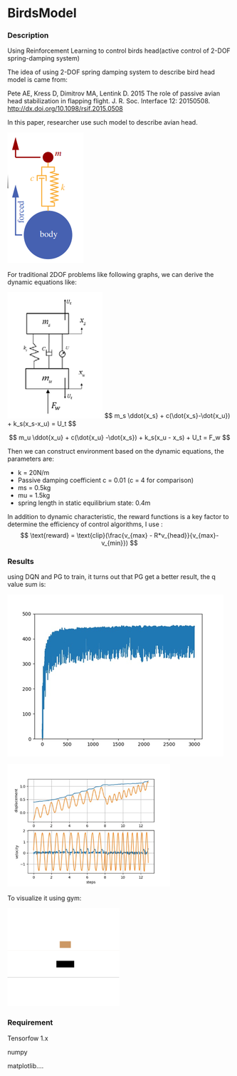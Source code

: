 # BirdsModel
### Description

Using Reinforcement Learning to control birds head(active control of 2-DOF spring-damping system)

The idea of using 2-DOF spring damping system to describe bird head model is came from:

Pete AE, Kress D, Dimitrov MA, Lentink D. 2015 The role of passive avian head stabilization in flapping flight. J. R. Soc.
Interface 12: 20150508. http://dx.doi.org/10.1098/rsif.2015.0508  

In this paper, researcher use such model to describe avian head.

![image-20210623163127390](img/paper_model.png)

For traditional 2DOF problems like following graphs, we can derive the dynamic equations like:

<img src="img/abstract_model.png" style="zoom: 67%;" />
$$
m_s \ddot{x_s} + c(\dot{x_s}-\dot{x_u}) + k_s(x_s-x_u) = U_t
$$

$$
m_u \ddot{x_u} + c(\dot{x_u} -\dot{x_s}) + k_s(x_u - x_s) + U_t = F_w
$$

Then we can construct environment based on the dynamic equations, the parameters are:

- k = 20N/m
- Passive damping coefficient c = 0.01 (c = 4 for comparison)
- ms = 0.5kg
- mu = 1.5kg
- spring length in static equilibrium state: 0.4m

In addition to dynamic characteristic, the reward functions is a key factor to determine the efficiency of control algorithms, I use :
$$
\text{reward} = \text{clip}(\frac{v_{max} - R*v_{head}}{v_{max}-v_{min}})
$$

### Results

using DQN and PG to train, it turns out that PG get a better result, the q value sum is:

![image-20210623165004590](img/pg_performance.png)

<img src="img/disps_velos.png" alt="image-20210623165013876" style="zoom:67%;" />

To visualize it using gym:

<img src="img/birdsmodel-02.gif" alt="birdsmodel-02" style="zoom: 50%;" />

### Requirement

Tensorfow 1.x

numpy

matplotlib....
